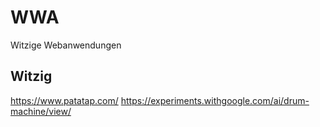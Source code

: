 # WWA
Witzige Webanwendungen

## Witzig
https://www.patatap.com/
https://experiments.withgoogle.com/ai/drum-machine/view/
